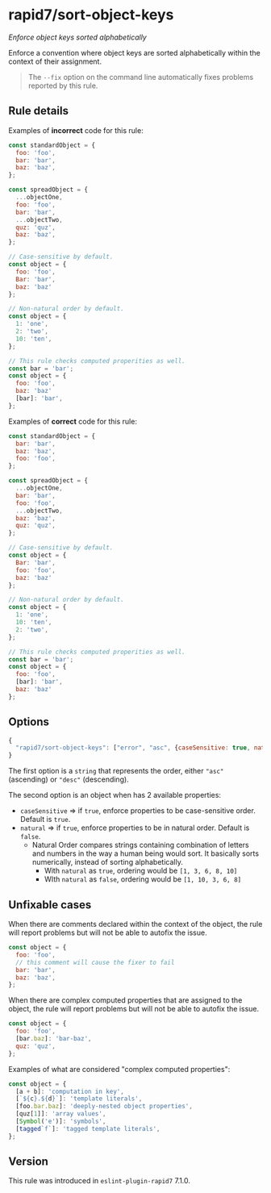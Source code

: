 <!-- prettier-ignore-start -->

# rapid7/sort-object-keys

_Enforce object keys sorted alphabetically_

Enforce a convention where object keys are sorted alphabetically within the context of their assignment.

> The `--fix` option on the command line automatically fixes problems reported by this rule.

## Rule details

Examples of **incorrect** code for this rule:

```javascript
const standardObject = {
  foo: 'foo',
  bar: 'bar',
  baz: 'baz',
};

const spreadObject = {
  ...objectOne,
  foo: 'foo',
  bar: 'bar',
  ...objectTwo,
  quz: 'quz',
  baz: 'baz',
};

// Case-sensitive by default.
const object = {
  foo: 'foo',
  Bar: 'bar',
  baz: 'baz'
};

// Non-natural order by default.
const object = {
  1: 'one',
  2: 'two',
  10: 'ten',
};

// This rule checks computed properities as well.
const bar = 'bar';
const object = {
  foo: 'foo',
  baz: 'baz'
  [bar]: 'bar',
};
```

Examples of **correct** code for this rule:

```javascript
const standardObject = {
  bar: 'bar',
  baz: 'baz',
  foo: 'foo',
};

const spreadObject = {
  ...objectOne,
  bar: 'bar',
  foo: 'foo',
  ...objectTwo,
  baz: 'baz',
  quz: 'quz',
};

// Case-sensitive by default.
const object = {
  Bar: 'bar',
  foo: 'foo',
  baz: 'baz'
};

// Non-natural order by default.
const object = {
  1: 'one',
  10: 'ten',
  2: 'two',
};

// This rule checks computed properities as well.
const bar = 'bar';
const object = {
  foo: 'foo',
  [bar]: 'bar',
  baz: 'baz'
};
```

## Options

```javascript
{
  "rapid7/sort-object-keys": ["error", "asc", {caseSensitive: true, natural: false}]
}
```

The first option is a `string` that represents the order, either `"asc"` (ascending) or `"desc"` (descending).

The second option is an object when has 2 available properties:

- `caseSensitive` => if `true`, enforce properties to be case-sensitive order. Default is `true`.
- `natural` => if `true`, enforce properties to be in natural order. Default is `false`.
  + Natural Order compares strings containing combination of letters and numbers in the way a human being would sort. It basically sorts numerically, instead of sorting alphabetically.
    + With `natural` as `true`, ordering would be `[1, 3, 6, 8, 10]`
    + WIth `natural` as `false`, ordering would be `[1, 10, 3, 6, 8]`

## Unfixable cases

When there are comments declared within the context of the object, the rule will report problems but will not be able to autofix the issue.

```javascript
const object = {
  foo: 'foo',
  // this comment will cause the fixer to fail
  bar: 'bar',
  baz: 'baz',
};
```

When there are complex computed properties that are assigned to the object, the rule will report problems but will not be able to autofix the issue.

```javascript
const object = {
  foo: 'foo',
  [bar.baz]: 'bar-baz',
  quz: 'quz',
};
```

Examples of what are considered "complex computed properties":

```javascript
const object = {
  [a + b]: 'computation in key',
  [`${c}.${d}`]: 'template literals',
  [foo.bar.baz]: 'deeply-nested object properties',
  [quz[1]]: 'array values',
  [Symbol('e')]: 'symbols',
  [tagged`f`]: 'tagged template literals',
};
```

## Version

This rule was introduced in `eslint-plugin-rapid7` 7.1.0.

<!-- prettier-ignore-end -->
